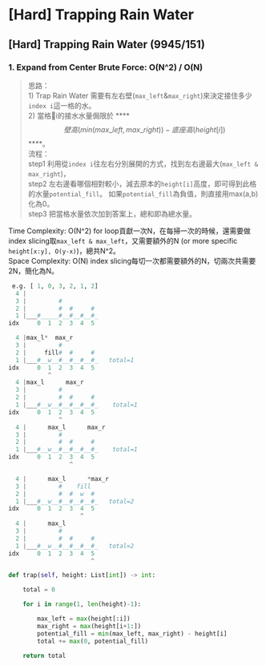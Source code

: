 # \[Hard\] Trapping Rain Water

## \[Hard\] Trapping Rain Water    \(9945/151\)



### 1. Expand from Center Brute Force: O\(N^2\) / O\(N\)

> 思路：  
> 1\) Trap Rain Water 需要有左右壁\(`max_left`&`max_right`\)來決定接住多少`index i`這一格的水。  
> 2\) 當格i的接水水量侷限於 ****$$壁高(min(max\_left, max\_right)) - 底座高(height[i]) $$ ****。  
> 流程：  
> step1 利用從`index i`往左右分別展開的方式，找到左右邊最大\(`max_left & max_right`\)，  
> step2 左右邊看哪個相對較小，減去原本的`height[i]`高度，即可得到此格的水量`potential_fill`。    如果`potential_fill`為負值，則直接用max\(a,b\)化為0。  
> step3 把當格水量依次加到答案上，總和即為總水量。

Time Complexity: O\(N^2\)  for loop貢獻一次N，在每掃一次的時候，還需要做index slicing取`max_left & max_left`，又需要額外的N \(or more specific `height[x:y], O(y-x)`\)，總共N^2。  
Space Complexity: O\(N\)   index slicing每切一次都需要額外的N，切兩次共需要2N，簡化為N。

```python
 e.g. [ 1, 0, 3, 2, 1, 2]
  4 |         
  3 |         #
  2 |         #  #     #
  1 |___#_____#__#__#__#_
idx     0  1  2  3  4  5

  4 |max_l*  max_r
  3 |         #
  2 |     fill#  #     #
  1 |___#__w__#__#__#__#_   total=1
idx     0  1  2  3  4  5
           ^
  4 |max_l      max_r     
  3 |         #
  2 |         #  #     #
  1 |___#__w__#__#__#__#_    total=1
idx     0  1  2  3  4  5
              ^
  4 |      max_l      max_r 
  3 |         #
  2 |         #  #     #
  1 |___#__w__#__#__#__#_    total=1
idx     0  1  2  3  4  5
                 ^

  4 |      max_l      *max_r   
  3 |         #    fill
  2 |         #  #  w  #
  1 |___#__w__#__#__#__#_   total=2
idx     0  1  2  3  4  5
                    ^
  4 |      max_l      
  3 |         #
  2 |         #  #     #
  1 |___#__w__#__#__#__#_   total=2
idx     0  1  2  3  4  5
                       ^

def trap(self, height: List[int]) -> int:

    total = 0

    for i in range(1, len(height)-1):

        max_left = max(height[:i])
        max_right = max(height[i+1:])
        potential_fill = min(max_left, max_right) - height[i]
        total += max(0, potential_fill)

    return total
```

